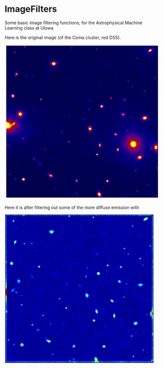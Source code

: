 # ImageFilters
Some basic image filtering functions; for the Astrophysical Machine Learning class at UIowa

Here is the original image (of the Coma cluster, red DSS). 

![alt tag](https://github.com/sheabrown/ImageFilters/blob/master/coma_red.png)

Here it is after filtering out some of the more diffuse emission with 

![alt tag](https://github.com/sheabrown/ImageFilters/blob/master/point_sources.jpg)
